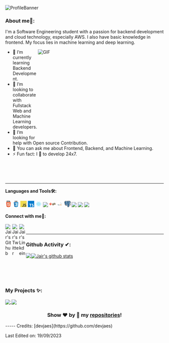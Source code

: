 ![ProfileBanner](https://github.com/devjaes/devjaes/blob/main/img/banner_v2.jpg)

### About me🧑:
I'm a Software Engineering student with a passion for backend development and cloud technology, especially AWS. I also have basic knowledge in frontend. My focus lies in machine learning and deep learning.


<img align="right" alt="GIF" src="https://owaisnoor.info/blog/wp-content/uploads/2019/03/maxresdefault.jpg" width="400" height="280" />

- 🌱 I’m currently learning Backend Development.
- 👯 I’m looking to collaborate with Fullstack Web and Machine Learning developers.
- 🤔 I’m looking for help with Open source Contribution.
- 💬 You can ask me about Frontend, Backend, and Machine Learning.
- ⚡ Fun fact: I 💖 to develop 24x7.

<br/>
<br/>
<br/>


---


<strong>
Languages and Tools🛠:
</strong>

  <br/>
  <br/>
<code><img height="20" src="https://raw.githubusercontent.com/github/explore/80688e429a7d4ef2fca1e82350fe8e3517d3494d/topics/html/html.png"></code>
<code><img height="20" src="https://raw.githubusercontent.com/github/explore/80688e429a7d4ef2fca1e82350fe8e3517d3494d/topics/css/css.png"></code>
<code><img height="20" src="https://raw.githubusercontent.com/github/explore/80688e429a7d4ef2fca1e82350fe8e3517d3494d/topics/javascript/javascript.png"></code>
<code><img height="20" src="https://raw.githubusercontent.com/github/explore/80688e429a7d4ef2fca1e82350fe8e3517d3494d/topics/typescript/typescript.png"></code>
<code><img height="20" src="https://raw.githubusercontent.com/github/explore/80688e429a7d4ef2fca1e82350fe8e3517d3494d/topics/react/react.png"></code> 
<code><img height="20" src="https://icons-for-free.com/iconfiles/png/512/NextJS-1324888744726908747.png"></code>
<code><img height="20" src="https://raw.githubusercontent.com/github/explore/80688e429a7d4ef2fca1e82350fe8e3517d3494d/topics/git/git.png"></code>
<code><img height="20" src="https://raw.githubusercontent.com/github/explore/80688e429a7d4ef2fca1e82350fe8e3517d3494d/topics/mysql/mysql.png"></code>
<code><img height="20" src="https://raw.githubusercontent.com/github/explore/80688e429a7d4ef2fca1e82350fe8e3517d3494d/topics/postgresql/postgresql.png"></code>
<code><img height="20" src="https://seeklogo.com/images/S/supabase-logo-DCC676FFE2-seeklogo.com.png"></code>
<code><img height="20" src="https://banner2.cleanpng.com/20181122/krs/kisspng-java-programming-language-selenium-computer-softwa-july-2-16-halab-4-dev-5bf78387a7bb41.028192901542947719687.jpg"></code>
<code><img height="20" src="https://icons-for-free.com/iconfiles/png/512/framework+spring-1330884298236785333.png"></code>
<br/>
<br/>

<strong>
Connect with me🤝:
</strong>

<br/>
<br/>

<a href="https://github.com/devjaes">
  <img align="left" alt="Jair's Github" width="22px" src="https://upload.wikimedia.org/wikipedia/commons/thumb/a/ae/Github-desktop-logo-symbol.svg/1024px-Github-desktop-logo-symbol.svg.png" />
</a>

<a href="https://twitter.com/jaesbyp">
  <img align="left" alt="Jair's Twitter" width="22px" src="https://cdn2.iconfinder.com/data/icons/metro-uinvert-dock/256/Twitter_NEW.png" />
</a>

<a href="https://linkedin.com/in/jair-mera-dev">
  <img align="left" alt="Jair's Linkdein" width="22px" src="https://cdn3.iconfinder.com/data/icons/inficons/512/linkedin.png" />
</a>

<br/>

</details>

---

### Github Activity ✔:

<a href="https://github.com/devjaes">
  <img align="left" src="https://github-readme-stats.vercel.app/api/top-langs/?username=devjaes&theme=tokyonight" />
  </a>

<a href="https://github.com/devjaes">
 <img align="center" src="https://github-readme-stats.vercel.app/api?username=devjaes&show_icons=true&theme=tokyonight&line_height=27" alt="Jair's github stats"/>
</a>

<br/>
<br/>
<br/>
<br/>
<br/>


### My Projects ✨:
  
<a href="https://https://github.com/devjaes/pos_system_front">
  <img align="center" src="https://github-readme-stats.vercel.app/api/pin/?username=devjaes&repo=pos_system_front&theme=tokyonight" />
</a>

<a href="https://https://github.com/devjaes/lookpay_back">
 <img align="center" src="https://github-readme-stats.vercel.app/api/pin/?username=devjaes&repo=lookpay_back&theme=tokyonight" />
</a>


<div align="center">
  

### Show ❤️ by 🌟 my [repositories](https://github.com/devjaes?tab=repositories)!

</div>
-----
Credits: [devjaes](https://github.com/devjaes)

Last Edited on: 19/09/2023
